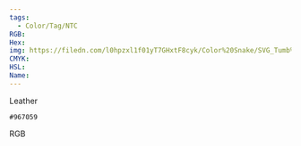 ```yaml
---
tags:
  - Color/Tag/NTC
RGB:
Hex:
img: https://filedn.com/l0hpzxl1f01yT7GHxtF8cyk/Color%20Snake/SVG_Tumb%20Mass%20No%20Name/967059.svg
CMYK:
HSL:
Name:
---
```

Leather
```palette
#967059
```
RGB
